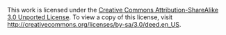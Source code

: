 This work is licensed under the [Creative Commons Attribution-ShareAlike 3.0 Unported License](http://creativecommons.org/licenses/by-sa/3.0/deed.en_US).
To view a copy of this license, visit <http://creativecommons.org/licenses/by-sa/3.0/deed.en_US>.
